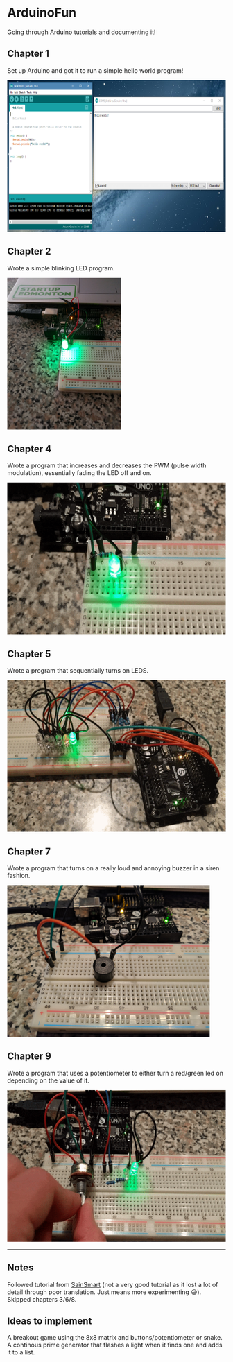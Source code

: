 # ArduinoFun
Going through Arduino tutorials and documenting it!

## Chapter 1
Set up Arduino and got it to run a simple hello world program!

<img src="https://github.com/dhaberst/ArduinoFun/blob/master/docs/img/HelloWorld.PNG" height="350px">

## Chapter 2
Wrote a simple blinking LED program.

<img src="https://github.com/dhaberst/ArduinoFun/blob/master/docs/img/Chapter2BlinkLED.jpg" height="350px">

## Chapter 4
Wrote a program that increases and decreases the PWM (pulse width modulation), essentially fading the LED off and on.

<img src="https://github.com/dhaberst/ArduinoFun/blob/master/docs/img/Chapter4FadeLED.gif" height="350px">

## Chapter 5
Wrote a program that sequentially turns on LEDS.

<img src="https://github.com/dhaberst/ArduinoFun/blob/master/docs/img/Chapter5AdvertisingLED.gif" height="350px">

## Chapter 7
Wrote a program that turns on a really loud and annoying buzzer in a siren fashion.

<img src="https://github.com/dhaberst/ArduinoFun/blob/master/docs/img/Chapter7Buzzer.jpg" height="350px">

## Chapter 9
Wrote a program that uses a potentiometer to either turn a red/green led on depending on the value of it.

<img src="https://github.com/dhaberst/ArduinoFun/blob/master/docs/img/Chapter9Potentiometer.gif" height="350px">

<hr>

## Notes
Followed tutorial from [SainSmart](https://www.sainsmart.com/) (not a very good tutorial as it lost a lot of detail through poor translation. Just means more experimenting :smiley:).<br>
Skipped chapters 3/6/8.

## Ideas to implement
A breakout game using the 8x8 matrix and buttons/potentiometer or snake.<br>
A continous prime generator that flashes a light when it finds one and adds it to a list.

